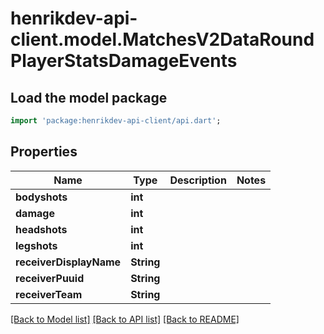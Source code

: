 # henrikdev-api-client.model.MatchesV2DataRoundPlayerStatsDamageEvents

## Load the model package
```dart
import 'package:henrikdev-api-client/api.dart';
```

## Properties
Name | Type | Description | Notes
------------ | ------------- | ------------- | -------------
**bodyshots** | **int** |  | 
**damage** | **int** |  | 
**headshots** | **int** |  | 
**legshots** | **int** |  | 
**receiverDisplayName** | **String** |  | 
**receiverPuuid** | **String** |  | 
**receiverTeam** | **String** |  | 

[[Back to Model list]](../README.md#documentation-for-models) [[Back to API list]](../README.md#documentation-for-api-endpoints) [[Back to README]](../README.md)


